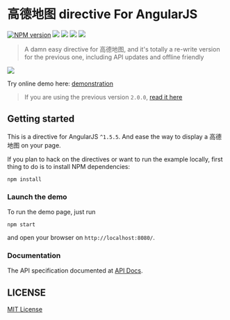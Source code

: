 高德地图 directive For AngularJS
============================

[![NPM version][npm-image]][npm-url]
![][bower-v]
![][david-url]
![][dt-url]
![][license-url]

> A damn easy directive for 高德地图, and it's totally a re-write version for the previous one, including API updates and offline friendly

![](https://raw.githubusercontent.com/leftstick/angular-amap/master/docs/offline.gif)

Try online demo here: [demonstration](http://leftstick.github.io/angular-amap/)

>If you are using the previous version `2.0.0`, [read it here](https://github.com/leftstick/angular-amap/tree/2.x)

## Getting started

This is a directive for AngularJS `^1.5.5`. And ease the way to display a 高德地图 on your page.

If you plan to hack on the directives or want to run the example locally, first thing to do is to install NPM dependencies:

```shell
npm install
```

### Launch the demo

To run the demo page, just run

```shell
npm start
```

and open your browser on `http://localhost:8080/`.

### Documentation
The API specification documented at [API Docs](https://github.com/leftstick/angular-amap/blob/master/docs/APIDocs.md).

## LICENSE ##

[MIT License](https://raw.githubusercontent.com/leftstick/angular-amap/master/LICENSE)


[npm-url]: https://npmjs.org/package/angular-amap
[npm-image]: https://img.shields.io/npm/v/angular-amap.svg
[david-url]: https://david-dm.org/leftstick/angular-amap.png
[dt-url]:https://img.shields.io/npm/dt/angular-amap.svg
[license-url]:https://img.shields.io/npm/l/angular-amap.svg
[bower-v]: https://img.shields.io/bower/v/angular-amap.svg
